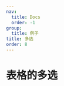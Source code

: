 ```yaml
---
nav:
  title: Docs
  order: -1
group:
  title: 例子
title: 多选
order: 8
---
```


# 表格的多选

<code src="../../../src/select-multiple.tsx" title="多选" desc="可通过配置 `select` 的属性来设置选择项" />

